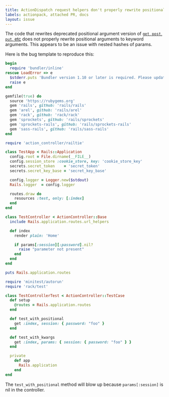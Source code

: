 ```yaml
---
title: ActionDispatch request helpers don't properly rewrite positional arguments to keyword arguments
labels: actionpack, attached PR, docs
layout: issue
---
```


The code that rewrites deprecated positional argument version of [`get`, `post`, `put`, etc](https://github.com/rails/rails/blob/master/actionpack/lib/action_dispatch/testing/integration.rb) does not properly rewrite positional arguments to keyword arguments. This appears to be an issue with nested hashes of params.

Here is the bug template to reproduce this:

``` ruby
begin
  require 'bundler/inline'
rescue LoadError => e
  $stderr.puts 'Bundler version 1.10 or later is required. Please update your Bundler'
  raise e
end

gemfile(true) do
  source 'https://rubygems.org'
  gem 'rails', github: 'rails/rails'
  gem 'arel', github: 'rails/arel'
  gem 'rack', github: 'rack/rack'
  gem 'sprockets', github: 'rails/sprockets'
  gem 'sprockets-rails', github: 'rails/sprockets-rails'
  gem 'sass-rails', github: 'rails/sass-rails'
end

require 'action_controller/railtie'

class TestApp < Rails::Application
  config.root = File.dirname(__FILE__)
  config.session_store :cookie_store, key: 'cookie_store_key'
  secrets.secret_token    = 'secret_token'
  secrets.secret_key_base = 'secret_key_base'

  config.logger = Logger.new($stdout)
  Rails.logger  = config.logger

  routes.draw do
    resources :test, only: [:index]
  end
end

class TestController < ActionController::Base
  include Rails.application.routes.url_helpers

  def index
    render plain: 'Home'

    if params[:session][:password].nil?
      raise "parameter not present"
    end
  end
end

puts Rails.application.routes

require 'minitest/autorun'
require 'rack/test'

class TestControllerTest < ActionController::TestCase
  def setup
    @routes = Rails.application.routes
  end

  def test_with_positional
    get :index, session: { password: "foo" }
  end

  def test_with_kwargs
    get :index, params: { session: { password: "foo" } }
  end

  private
    def app
      Rails.application
    end
end
```

The `test_with_positional` method will blow up because `params[:session]` is nil in the controller.

